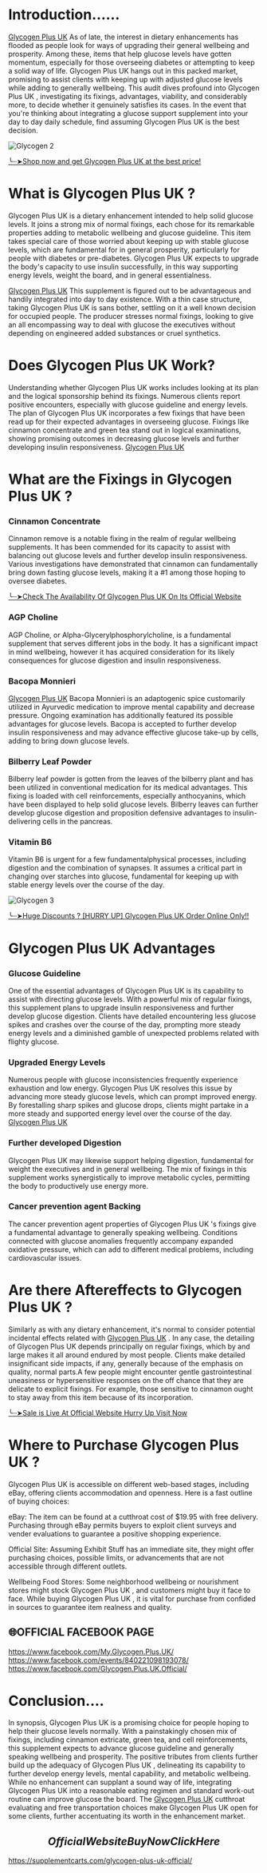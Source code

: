 # Introduction……

[Glycogen Plus UK](https://www.facebook.com/My.Glycogen.Plus.UK/)  As of late, the interest in dietary enhancements has flooded as people look for ways of upgrading their general wellbeing and prosperity. Among these, items that help glucose levels have gotten momentum, especially for those overseeing diabetes or attempting to keep a solid way of life. Glycogen Plus UK  hangs out in this packed market, promising to assist clients with keeping up with adjusted glucose levels while adding to generally wellbeing. This audit dives profound into Glycogen Plus UK , investigating its fixings, advantages, viability, and considerably more, to decide whether it genuinely satisfies its cases. In the event that you're thinking about integrating a glucose support supplement into your day to day daily schedule, find assuming Glycogen Plus UK  is the best decision.

![Glycogen 2](https://github.com/user-attachments/assets/aefd9706-547d-4ba2-aef3-57df6111af08)


[╰┈➤Shop now and get Glycogen Plus UK at the best price!](https://supplementcarts.com/glycogen-plus-uk-official/)

# What is Glycogen Plus UK ?

Glycogen Plus UK  is a dietary enhancement intended to help solid glucose levels. It joins a strong mix of normal fixings, each chose for its remarkable properties adding to metabolic wellbeing and glucose guideline. This item takes special care of those worried about keeping up with stable glucose levels, which are fundamental for in general prosperity, particularly for people with diabetes or pre-diabetes. Glycogen Plus UK  expects to upgrade the body's capacity to use insulin successfully, in this way supporting energy levels, weight the board, and in general essentialness.

[Glycogen Plus UK](https://www.facebook.com/My.Glycogen.Plus.UK/)  This supplement is figured out to be advantageous and handily integrated into day to day existence. With a thin case structure, taking Glycogen Plus UK  is sans bother, settling on it a well known decision for occupied people. The producer stresses normal fixings, looking to give an all encompassing way to deal with glucose the executives without depending on engineered added substances or cruel synthetics.

# Does Glycogen Plus UK  Work?

Understanding whether Glycogen Plus UK  works includes looking at its plan and the logical sponsorship behind its fixings. Numerous clients report positive encounters, especially with glucose guideline and energy levels. The plan of Glycogen Plus UK  incorporates a few fixings that have been read up for their expected advantages in overseeing glucose. Fixings like cinnamon concentrate and green tea stand out in logical examinations, showing promising outcomes in decreasing glucose levels and further developing insulin responsiveness. [Glycogen Plus UK](https://www.facebook.com/My.Glycogen.Plus.UK/)

# What are the Fixings in Glycogen Plus UK ?

### Cinnamon Concentrate
Cinnamon remove is a notable fixing in the realm of regular wellbeing supplements. It has been commended for its capacity to assist with balancing out glucose levels and further develop insulin responsiveness. Various investigations have demonstrated that cinnamon can fundamentally bring down fasting glucose levels, making it a #1 among those hoping to oversee diabetes.

[╰┈➤Check The Availability Of Glycogen Plus UK On Its Official Website](https://supplementcarts.com/glycogen-plus-uk-official/)

### AGP Choline
AGP Choline, or Alpha-Glycerylphosphorylcholine, is a fundamental supplement that serves different jobs in the body. It has a significant impact in mind wellbeing, however it has acquired consideration for its likely consequences for glucose digestion and insulin responsiveness.

### Bacopa Monnieri
[Glycogen Plus UK](https://www.facebook.com/My.Glycogen.Plus.UK/)  Bacopa Monnieri is an adaptogenic spice customarily utilized in Ayurvedic medication to improve mental capability and decrease pressure. Ongoing examination has additionally featured its possible advantages for glucose levels. Bacopa is accepted to further develop insulin responsiveness and may advance effective glucose take-up by cells, adding to bring down glucose levels.

### Bilberry Leaf Powder
Bilberry leaf powder is gotten from the leaves of the bilberry plant and has been utilized in conventional medication for its medical advantages. This fixing is loaded with cell reinforcements, especially anthocyanins, which have been displayed to help solid glucose levels. Bilberry leaves can further develop glucose digestion and proposition defensive advantages to insulin-delivering cells in the pancreas.

### Vitamin B6
Vitamin B6 is urgent for a few fundamentalphysical processes, including digestion and the combination of synapses. It assumes a critical part in changing over starches into glucose, fundamental for keeping up with stable energy levels over the course of the day.

![Glycogen 3](https://github.com/user-attachments/assets/827877bc-aa7e-44b2-9971-8d0db770e306)


[╰┈➤Huge Discounts ? [HURRY UP] Glycogen Plus UK Order Online Only!!](https://supplementcarts.com/glycogen-plus-uk-official/)

# Glycogen Plus UK  Advantages

### Glucose Guideline
One of the essential advantages of Glycogen Plus UK  is its capability to assist with directing glucose levels. With a powerful mix of regular fixings, this supplement plans to upgrade insulin responsiveness and further develop glucose digestion. Clients have detailed encountering less glucose spikes and crashes over the course of the day, prompting more steady energy levels and a diminished gamble of unexpected problems related with flighty glucose.

### Upgraded Energy Levels
Numerous people with glucose inconsistencies frequently experience exhaustion and low energy. Glycogen Plus UK  resolves this issue by advancing more steady glucose levels, which can prompt improved energy. By forestalling sharp spikes and glucose drops, clients might partake in a more steady and supported energy level over the course of the day. [Glycogen Plus UK](https://www.facebook.com/My.Glycogen.Plus.UK/)

### Further developed Digestion
Glycogen Plus UK  may likewise support helping digestion, fundamental for weight the executives and in general wellbeing. The mix of fixings in this supplement works synergistically to improve metabolic cycles, permitting the body to productively use energy more.

### Cancer prevention agent Backing
The cancer prevention agent properties of Glycogen Plus UK 's fixings give a fundamental advantage to generally speaking wellbeing. Conditions connected with glucose anomalies frequently accompany expanded oxidative pressure, which can add to different medical problems, including cardiovascular issues.

# Are there Aftereffects to Glycogen Plus UK ?

Similarly as with any dietary enhancement, it's normal to consider potential incidental effects related with [Glycogen Plus UK](https://www.facebook.com/My.Glycogen.Plus.UK/) . In any case, the detailing of Glycogen Plus UK  depends principally on regular fixings, which by and large makes it all around endured by most people. Clients make detailed insignificant side impacts, if any, generally because of the emphasis on quality, normal parts.A few people might encounter gentle gastrointestinal uneasiness or hypersensitive responses on the off chance that they are delicate to explicit fixings. For example, those sensitive to cinnamon ought to stay away from this item because of its incorporation.

[╰┈➤Sale is Live At Official Website Hurry Up Visit Now](https://supplementcarts.com/glycogen-plus-uk-official/)

# Where to Purchase Glycogen Plus UK ?

Glycogen Plus UK  is accessible on different web-based stages, including eBay, offering clients accommodation and openness. Here is a fast outline of buying choices:

eBay: The item can be found at a cutthroat cost of $19.95 with free delivery. Purchasing through eBay permits buyers to exploit client surveys and vender evaluations to guarantee a positive shopping experience.

Official Site: Assuming Exhibit Stuff has an immediate site, they might offer purchasing choices, possible limits, or advancements that are not accessible through different outlets.

Wellbeing Food Stores: Some neighborhood wellbeing or nourishment stores might stock Glycogen Plus UK , and customers might buy it face to face.
 While buying Glycogen Plus UK , it is vital for purchase from confided in sources to guarantee item realness and quality.

## 🌐OFFICIAL FACEBOOK PAGE
https://www.facebook.com/My.Glycogen.Plus.UK/
https://www.facebook.com/events/840221098193078/
https://www.facebook.com/Glycogen.Plus.UK.Official/

# Conclusion….

In synopsis, Glycogen Plus UK  is a promising choice for people hoping to help their glucose levels normally. With a painstakingly chosen mix of fixings, including cinnamon extricate, green tea, and cell reinforcements, this supplement expects to advance glucose guideline and generally speaking wellbeing and prosperity. The positive tributes from clients further build up the adequacy of Glycogen Plus UK , delineating its capability to further develop energy levels, mental capability, and metabolic wellbeing.
While no enhancement can supplant a sound way of life, integrating Glycogen Plus UK  into a reasonable eating regimen and standard work-out routine can improve glucose the board. The [Glycogen Plus UK](https://www.facebook.com/My.Glycogen.Plus.UK/) cutthroat evaluating and free transportation choices make Glycogen Plus UK  open for some clients, further accentuating its worth in the enhancement market.

## $$Official Website Buy Now Click Here$$
https://supplementcarts.com/glycogen-plus-uk-official/
